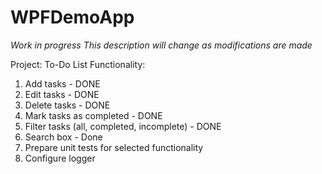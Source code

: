# WPFDemoApp

_Work in progress_
_This description will change as modifications are made_

Project: To-Do List
Functionality:

1. Add tasks - DONE
2. Edit tasks - DONE
3. Delete tasks - DONE
4. Mark tasks as completed - DONE
5. Filter tasks (all, completed, incomplete) - DONE
6. Search box - Done
7. Prepare unit tests for selected functionality
8. Configure logger
